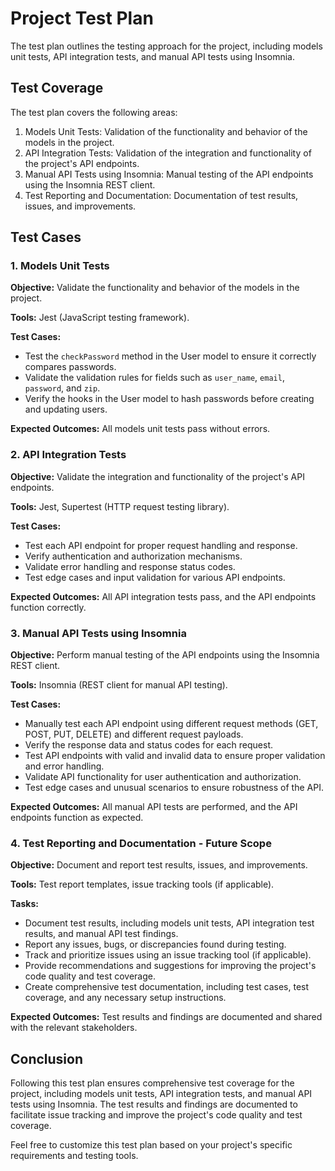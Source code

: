 # Project Test Plan

The test plan outlines the testing approach for the project, including models unit tests, API integration tests, and manual API tests using Insomnia.

## Test Coverage

The test plan covers the following areas:

1. Models Unit Tests: Validation of the functionality and behavior of the models in the project.
2. API Integration Tests: Validation of the integration and functionality of the project's API endpoints.
3. Manual API Tests using Insomnia: Manual testing of the API endpoints using the Insomnia REST client.
4. Test Reporting and Documentation: Documentation of test results, issues, and improvements.

## Test Cases

### 1. Models Unit Tests

**Objective:** Validate the functionality and behavior of the models in the project.

**Tools:** Jest (JavaScript testing framework).

**Test Cases:**
- Test the `checkPassword` method in the User model to ensure it correctly compares passwords.
- Validate the validation rules for fields such as `user_name`, `email`, `password`, and `zip`.
- Verify the hooks in the User model to hash passwords before creating and updating users.

**Expected Outcomes:** All models unit tests pass without errors.

### 2. API Integration Tests

**Objective:** Validate the integration and functionality of the project's API endpoints.

**Tools:** Jest, Supertest (HTTP request testing library).

**Test Cases:**
- Test each API endpoint for proper request handling and response.
- Verify authentication and authorization mechanisms.
- Validate error handling and response status codes.
- Test edge cases and input validation for various API endpoints.

**Expected Outcomes:** All API integration tests pass, and the API endpoints function correctly.

### 3. Manual API Tests using Insomnia

**Objective:** Perform manual testing of the API endpoints using the Insomnia REST client.

**Tools:** Insomnia (REST client for manual API testing).

**Test Cases:**
- Manually test each API endpoint using different request methods (GET, POST, PUT, DELETE) and different request payloads.
- Verify the response data and status codes for each request.
- Test API endpoints with valid and invalid data to ensure proper validation and error handling.
- Validate API functionality for user authentication and authorization.
- Test edge cases and unusual scenarios to ensure robustness of the API.

**Expected Outcomes:** All manual API tests are performed, and the API endpoints function as expected.

### 4. Test Reporting and Documentation - Future Scope

**Objective:** Document and report test results, issues, and improvements.

**Tools:** Test report templates, issue tracking tools (if applicable).

**Tasks:**
- Document test results, including models unit tests, API integration test results, and manual API test findings.
- Report any issues, bugs, or discrepancies found during testing.
- Track and prioritize issues using an issue tracking tool (if applicable).
- Provide recommendations and suggestions for improving the project's code quality and test coverage.
- Create comprehensive test documentation, including test cases, test coverage, and any necessary setup instructions.

**Expected Outcomes:** Test results and findings are documented and shared with the relevant stakeholders.

## Conclusion

Following this test plan ensures comprehensive test coverage for the project, including models unit tests, API integration tests, and manual API tests using Insomnia. The test results and findings are documented to facilitate issue tracking and improve the project's code quality and test coverage.

Feel free to customize this test plan based on your project's specific requirements and testing tools.